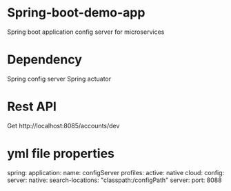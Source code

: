 # Spring-boot-demo-app
Spring boot application config server for microservices

# Dependency 
Spring config server
Spring actuator

# Rest API
Get http://localhost:8085/accounts/dev

# yml file properties
 
spring:
  application:
    name: configServer
  profiles:
    active: native
  cloud:
    config:
      server:
        native:
          search-locations: "classpath:/configPath"
server:
  port: 8088





